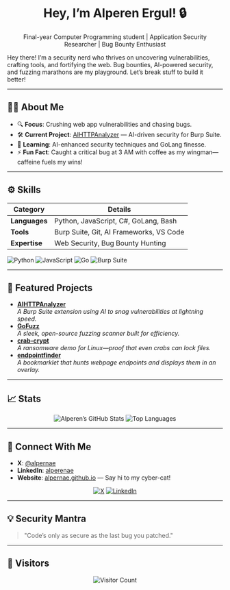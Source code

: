 <div align="center">
  <h1>Hey, I’m Alperen Ergul! 🔒</h1>
  <p>Final-year Computer Programming student | Application Security Researcher | Bug Bounty Enthusiast</p>
</div>

Hey there! I’m a security nerd who thrives on uncovering vulnerabilities, crafting tools, and fortifying the web. Bug bounties, AI-powered security, and fuzzing marathons are my playground. Let’s break stuff to build it better!

---

## 🕵️‍♂️ About Me
- 🔍 **Focus**: Crushing web app vulnerabilities and chasing bugs.
- 🛠️ **Current Project**: [AIHTTPAnalyzer](https://github.com/alpernae/AIHTTPAnalyzer) — AI-driven security for Burp Suite.
- 🌱 **Learning**: AI-enhanced security techniques and GoLang finesse.
- ⚡ **Fun Fact**: Caught a critical bug at 3 AM with coffee as my wingman—caffeine fuels my wins!

---

## ⚙️ Skills
| **Category**         | **Details**                         |
|----------------------|-------------------------------------|
| **Languages**        | Python, JavaScript, C#, GoLang, Bash |
| **Tools**            | Burp Suite, Git, AI Frameworks, VS Code |
| **Expertise**        | Web Security, Bug Bounty Hunting   |

![Python](https://img.shields.io/badge/Python-3776AB?style=flat&logo=python&logoColor=white)
![JavaScript](https://img.shields.io/badge/JavaScript-F7DF1E?style=flat&logo=javascript&logoColor=black)
![Go](https://img.shields.io/badge/Go-00ADD8?style=flat&logo=go&logoColor=white)
![Burp Suite](https://img.shields.io/badge/Burp_Suite-FF5733?style=flat&logo=security&logoColor=white)

---

## 🚀 Featured Projects
- **[AIHTTPAnalyzer](https://github.com/alpernae/AIHTTPAnalyzer)**  
  _A Burp Suite extension using AI to snag vulnerabilities at lightning speed._
- **[GoFuzz](https://github.com/alpernae/gofuzz)**  
  _A sleek, open-source fuzzing scanner built for efficiency._
- **[crab-crypt](https://github.com/alpernae/crab-crypt)**  
  _A ransomware demo for Linux—proof that even crabs can lock files._
- **[endpointfinder](https://github.com/alpernae/endpointfinder)**  
  _A bookmarklet that hunts webpage endpoints and displays them in an overlay._

---

## 📈 Stats
<div align="center">
  <img src="https://github-readme-stats.vercel.app/api?username=alpernae&show_icons=true&theme=transparent&hide_border=true&width=495" alt="Alperen’s GitHub Stats" />
  <img src="https://github-readme-stats.vercel.app/api/top-langs/?username=alpernae&layout=compact&theme=transparent&hide_border=true&width=495" alt="Top Languages" />
</div>

---

## 📡 Connect With Me
- **X**: [@alpernae](https://x.com/alpernae)  
- **LinkedIn**: [alperenae](https://www.linkedin.com/in/alperenae/)  
- **Website**: [alpernae.github.io](https://alpernae.github.io/) — Say hi to my cyber-cat!

<div align="center">
  <a href="https://x.com/alpernae"><img src="https://img.shields.io/badge/X-000000?style=flat&logo=x&logoColor=white" alt="X" /></a>
  <a href="https://www.linkedin.com/in/alperenae/"><img src="https://img.shields.io/badge/LinkedIn-0077B5?style=flat&logo=linkedin&logoColor=white" alt="LinkedIn" /></a>
</div>

---

## 💡 Security Mantra
> "Code’s only as secure as the last bug you patched."

---

## 👀 Visitors
<div align="center">
  <img src="https://komarev.com/ghpvc/?username=alpernae&color=green" alt="Visitor Count" />
</div>
